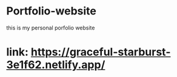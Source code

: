 # Portfolio-website
this is my personal porfolio website
# link: https://graceful-starburst-3e1f62.netlify.app/
